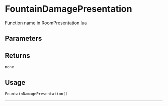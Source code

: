 # FountainDamagePresentation

Function name in RoomPresentation.lua

## Parameters

## Returns

`none`

## Usage

```lua
FountainDamagePresentation()
```

---
